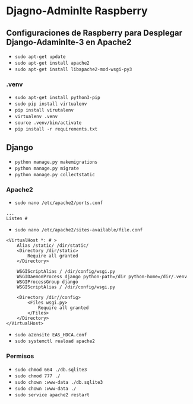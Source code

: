 # Djagno-Adminlte Raspberry


## Configuraciones de Raspberry para Desplegar Django-Adaminlte-3 en Apache2

* `sudo apt-get update`
* `sudo apt-get install apache2`
* `sudo apt-get install libapache2-mod-wsgi-py3`

### .venv
* `sudo apt-get install python3-pip`
* `sudo pip install virtualenv`
* `pip install virutalenv`
* `virtualenv .venv`
* `source .venv/bin/activate`
* `pip install -r requirements.txt`

## Django
* `python manage.py makemigrations`
* `python manage.py migrate`
* `python manage.py collectstatic`



### Apache2
* `sudo nano /etc/apache2/ports.conf`
```
...
Listen #
```

* `sudo nano /etc/apache2/sites-available/file.conf`

```
<VirtualHost *: # >
    Alias /static/ /dir/static/
	<Directory /dir/static>
		Require all granted
	</Directory>

	WSGIScriptAlias / /dir/config/wsgi.py
	WSGIDaemonProcess django python-path=/dir python-home=/dir/.venv
	WSGIProcessGroup django
	WSGIScriptAlias / /dir/config/wsgi.py

	<Directory /dir//config>
		<Files wsgi.py>
			Require all granted
		</Files>
	</Directory>
</VirtualHost>
```
* `sudo a2ensite EAS_HDCA.conf`
* `sudo systemctl reaload apache2`

### Permisos
* `sudo chmod 664 ./db.sqlite3`
* `sudo chmod 777 ./`
* `sudo chown :www-data ./db.sqlite3`
* `sudo chown :www-data ./`
* `sudo service apache2 restart`
